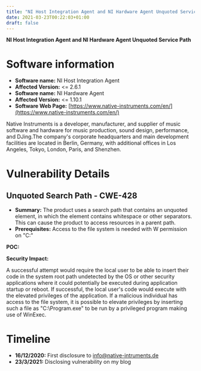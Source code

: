 ```yaml
---
title: "NI Host Integration Agent and NI Hardware Agent Unquoted Service Path"
date: 2021-03-23T00:22:03+01:00
draft: false
---
```


**NI Host Integration Agent and NI Hardware Agent Unquoted Service Path**

# Software information
* **Software name:** NI Host Integration Agent
* **Affected Version:** <= 2.6.1
* **Software name:** NI Hardware Agent 
* **Affected Version:** <= 1.10.1
* **Software Web Page:** [https://www.native-instruments.com/en/](https://www.native-instruments.com/en/)

Native Instruments is a developer, manufacturer, and supplier of music software and hardware for music production, sound design, performance, and DJing.The company's corporate headquarters and main development facilities are located in Berlin, Germany, with additional offices in Los Angeles, Tokyo, London, Paris, and Shenzhen.

# Vulnerability Details

## Unquoted Search Path - CWE-428

* **Summary:** The product uses a search path that contains an unquoted element, in which the element contains whitespace or other separators. This can cause the product to access resources in a parent path.
* **Prerequisites:** Access to the file system is needed with W permission on "C:\"

**POC:**
<embed-pdf url="https://sbamsbam.github.io/pdf/native_instruments/POC_NI_2x_unquoted_service_path.pdf">


**Security Impact:**

A successful attempt would require the local user to be able to insert their code in the system root path undetected by the OS or other security applications where it could potentially be executed during application startup or reboot. If successful, the local user's code would execute with the elevated privileges of the application.
If a malicious individual has access to the file system, it is possible to elevate privileges by inserting such a file as "C:\Program.exe" to be run by a privileged program making use of WinExec. 

# **Timeline**

* **16/12/2020:** First disclosure to info@native-intruments.de
* **23/3/2021:** Disclosing vulnerability on my blog


